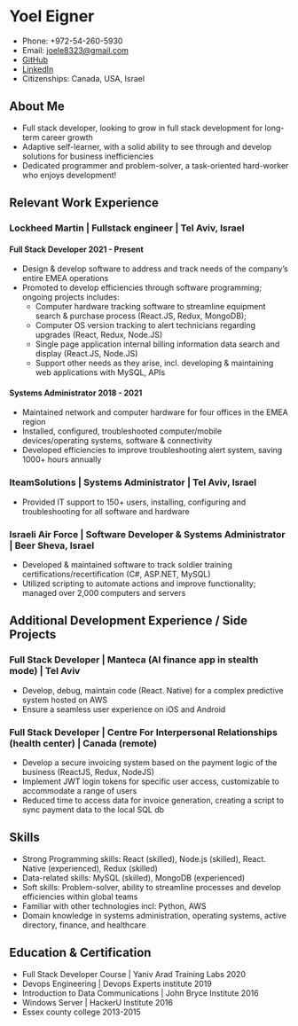 # Yoel Eigner

- Phone: +972-54-260-5930
- Email: joele8323@gmail.com
- [GitHub](https://github.com/yoeleigner)
- [LinkedIn](https://www.linkedin.com/in/yoel-eigner-407569220/)
- Citizenships: Canada, USA, Israel  

## About Me

-	Full stack developer, looking to grow in full stack development for long-term career growth
-	Adaptive self-learner, with a solid ability to see through and develop solutions for business inefficiencies
-	Dedicated programmer and problem-solver, a task-oriented hard-worker who enjoys development!

## Relevant Work Experience

### Lockheed Martin | Fullstack engineer | Tel Aviv, Israel
#### Full Stack Developer	2021 - Present
- Design & develop software to address and track needs of the company’s entire EMEA operations 
- Promoted to develop efficiencies through software programming; ongoing projects includes:
  - Computer hardware tracking software to streamline equipment search & purchase process (React.JS, Redux, MongoDB);
  -	Computer OS version tracking to alert technicians regarding upgrades (React, Redux, Node.JS)
  - Single page application internal billing information data search and display (React.JS, Node.JS)
  - Support other needs as they arise, incl. developing & maintaining web applications with MySQL, APIs 
#### Systems Administrator 	 2018 - 2021
-	Maintained network and computer hardware for four offices in the EMEA region
-	Installed, configured, troubleshooted computer/mobile devices/operating systems, software & connectivity
-	Developed efficiencies to improve troubleshooting alert system, saving 1000+ hours annually


### IteamSolutions | Systems Administrator | Tel Aviv, Israel
-	Provided IT support to 150+ users, installing, configuring and troubleshooting for all software and hardware 

### Israeli Air Force | Software Developer & Systems Administrator | Beer Sheva, Israel
-	Developed & maintained software to track soldier training certifications/recertification (C#, ASP.NET, MySQL)
-	Utilized scripting to automate actions and improve functionality; managed over 2,000 computers and servers

## Additional Development Experience / Side Projects

### Full Stack Developer | Manteca (AI finance app in stealth mode) | Tel Aviv
-	Develop, debug, maintain code (React. Native) for a complex predictive system hosted on AWS
-	Ensure a seamless user experience on iOS and Android


### Full Stack Developer | Centre For Interpersonal Relationships (health center) | Canada (remote)
-	Develop a secure invoicing system based on the payment logic of the business (ReactJS, Redux, NodeJS)
-	Implement JWT login tokens for specific user access, customizable to accommodate a range of users 
-	Reduced time to access data for invoice generation, creating a script to sync payment data to the local SQL db

## Skills

-	Strong Programming skills: React (skilled), Node.js (skilled), React. Native (experienced), Redux (skilled)
-	Data-related skills: MySQL (skilled), MongoDB (experienced)
-	Soft skills: Problem-solver, ability to streamline processes and develop efficiencies within global teams
-	Familiar with other technologies incl: Python, AWS
-	Domain knowledge in systems administration, operating systems, active directory, finance, and healthcare

## Education & Certification

- Full Stack Developer Course | Yaniv Arad Training Labs 2020
- Devops Engineering | Devops Experts institute	2019
- Introduction to Data Communications | John Bryce Institute 2016
- Windows Server | HackerU Institute 2016
- Essex county college 2013-2015
